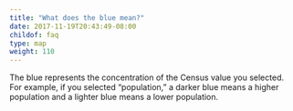 ```yaml
---
title: "What does the blue mean?"
date: 2017-11-19T20:43:49-08:00
childof: faq
type: map
weight: 110
---
```

The blue represents the concentration of the Census value you selected. For example, if you selected “population,” a darker blue means a higher population and a lighter blue means a lower population.